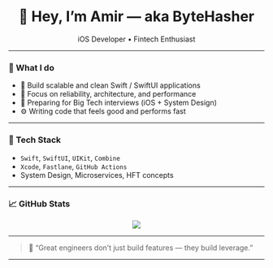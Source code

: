 <h1 align="center">👋 Hey, I’m Amir — aka ByteHasher</h1>

<p align="center">
  iOS Developer • Fintech Enthusiast
</p>

---

### 💼 What I do
- 🧠 Build scalable and clean Swift / SwiftUI applications
- 🔐 Focus on reliability, architecture, and performance
- 🎯 Preparing for Big Tech interviews (iOS + System Design)
- ⚙️ Writing code that feels good and performs fast

---

### 🧠 Tech Stack
- `Swift`, `SwiftUI`, `UIKit`, `Combine`
- `Xcode`, `Fastlane`, `GitHub Actions`
- System Design, Microservices, HFT concepts

---

### 📈 GitHub Stats

<p align="center">
  <img src="https://github-readme-stats.vercel.app/api?username=ByteHasher&show_icons=true&theme=react" />
</p>

---

> 💬 “Great engineers don’t just build features — they build leverage.”

---
